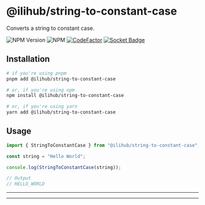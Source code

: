 # @ilihub/string-to-constant-case

Converts a string to constant case.

![NPM Version](https://img.shields.io/npm/v/%40ilihub%2Fstring-to-constant-case?color=33cd56&logo=npm)
![NPM](https://img.shields.io/npm/l/%40ilihub%2Fstring-to-constant-case)
[![CodeFactor](https://www.codefactor.io/repository/github/ilihub/npm/badge)](https://www.codefactor.io/repository/github/ilihub/npm)
[![Socket Badge](https://socket.dev/api/badge/npm/package/@ilihub/string-to-constant-case)](https://socket.dev/npm/package/@ilihub/string-to-constant-case)

## Installation

```bash
# if you're using pnpm
pnpm add @ilihub/string-to-constant-case

# or, if you're using npm
npm install @ilihub/string-to-constant-case

# or, if you're using yarn
yarn add @ilihub/string-to-constant-case
```

## Usage

```javascript
import { StringToConstantCase } from "@ilihub/string-to-constant-case";

const string = "Hello World";

console.log(StringToConstantCase(string));

// Output
// HELLO_WORLD
```

---

<!-- sponsors_and_backers_section_start -->

<!-- sponsors_and_backers_section_end -->

---
